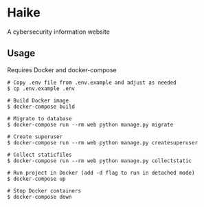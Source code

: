 # Haike
A cybersecurity information website

## Usage
Requires Docker and docker-compose
```shell
# Copy .env file from .env.example and adjust as needed
$ cp .env.example .env

# Build Docker image
$ docker-compose build

# Migrate to database
$ docker-compose run --rm web python manage.py migrate

# Create superuser
$ docker-compose run --rm web python manage.py createsuperuser

# Collect staticfiles
$ docker-compose run --rm web python manage.py collectstatic

# Run project in Docker (add -d flag to run in detached mode)
$ docker-compose up

# Stop Docker containers
$ docker-compose down
```